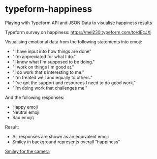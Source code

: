 # typeform-happiness
Playing with Typeform API and JSON Data to visualise happiness results

Typeform survey on happiness:
https://mel230.typeform.com/to/dEcJXj

Visualising emotional data from the following statements into emoji:
- "I have input into how things are done"
- "I'm appreciated for what I do."
- "I know what I'm supposed to be doing."
- "I work on things I'm good at."
- "I do work that's interesting to me."
- "I'm treated well and equally to others."
- "I've got the support and resources I need to do good work."
- "I'm doing work that challenges me."

And the following responses:
- Happy emoji
- Neutral emoji
- Sad emoji\

Result:
- All responses are shown as an equivalent emoji
- Smiley in background represents overall "happiness"

[Smiley for the camera](http://i.imgur.com/z4xAoFO.png)
